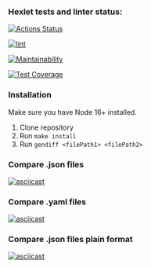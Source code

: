 ### Hexlet tests and linter status:
[![Actions Status](https://github.com/vladsholokhov/frontend-project-lvl2/workflows/hexlet-check/badge.svg)](https://github.com/vladsholokhov/frontend-project-lvl2/actions)

[![lint](https://github.com/vladsholokhov/frontend-project-lvl2/actions/workflows/lint.yml/badge.svg)](https://github.com/vladsholokhov/frontend-project-lvl2/actions/workflows/lint.yml)

[![Maintainability](https://api.codeclimate.com/v1/badges/7705029de3611d7e16eb/maintainability)](https://codeclimate.com/github/vladsholokhov/frontend-project-lvl2/maintainability)

[![Test Coverage](https://api.codeclimate.com/v1/badges/7705029de3611d7e16eb/test_coverage)](https://codeclimate.com/github/vladsholokhov/frontend-project-lvl2/test_coverage)
### Installation
Make sure you have Node 16+ installed.

1. Clone repository
2. Run `make install`
3. Run `gendiff <filePath1> <filePath2>`

### Compare .json files
[![asciicast](https://asciinema.org/a/516814.svg)](https://asciinema.org/a/516814)

### Compare .yaml files
[![asciicast](https://asciinema.org/a/9FdswhrGyZCflFBfHIBeZ53Cw.svg)](https://asciinema.org/a/9FdswhrGyZCflFBfHIBeZ53Cw)

### Compare .json files plain format
[![asciicast](https://asciinema.org/a/526652.svg)](https://asciinema.org/a/526652)
